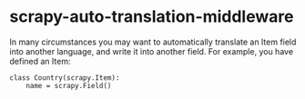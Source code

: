 # scrapy-auto-translation-middleware
In many circumstances you may want to automatically translate an Item field into another language, and write it into another field. For example, you have defined an Item:

    class Country(scrapy.Item):
	    name = scrapy.Field()
	    


<!--stackedit_data:
eyJoaXN0b3J5IjpbLTk4NzkyMTczLC0yMTAzMTU4MTM3LC04OD
U0ODkyNl19
-->